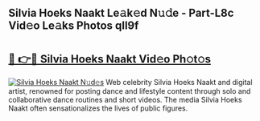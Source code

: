 ## Silvia Hoeks Naakt Le𝚊k𝚎d N𝚞𝚍e - Part-L8c Vid𝚎o Le𝚊ks Photos qIl9f

# <h2><a href="http://fb0jaoq.evod.top/?m=Silvia+Hoeks+Naakt">🔗 👉🔴 Silvia Hoeks Naakt Vid𝚎o Ph𝚘t𝚘s</a></h2>

[![Silvia Hoeks Naakt N𝚞d𝚎s](https://i.imgur.com/8V9OHl7.gif)](http://fb0jaoq.evod.top/?m=Silvia+Hoeks+Naakt)
Web celebrity Silvia Hoeks Naakt and digital artist, renowned for posting dance and lifestyle content through solo and collaborative dance routines and short videos. The media Silvia Hoeks Naakt often sensationalizes the lives of public figures. 
